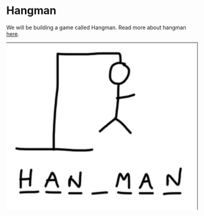 # Hangman

We will be building a game called Hangman. Read more about hangman [here](https://en.wikipedia.org/wiki/Hangman_(game)).

![Hangman](img.png)